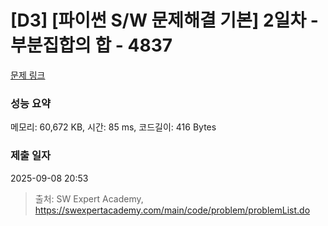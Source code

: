 # [D3] [파이썬 S/W 문제해결 기본] 2일차 - 부분집합의 합 - 4837 

[문제 링크](https://swexpertacademy.com/main/code/problem/problemDetail.do?contestProbId=AWTLbGI6p2UDFAVT) 

### 성능 요약

메모리: 60,672 KB, 시간: 85 ms, 코드길이: 416 Bytes

### 제출 일자

2025-09-08 20:53



> 출처: SW Expert Academy, https://swexpertacademy.com/main/code/problem/problemList.do